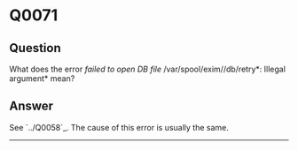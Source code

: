 Q0071
=====

Question
--------

What does the error *failed to open DB file* /var/spool/exim//db/retry*:
Illegal argument* mean?

Answer
------

See \`../Q0058\`\_. The cause of this error is usually the same.

* * * * *
